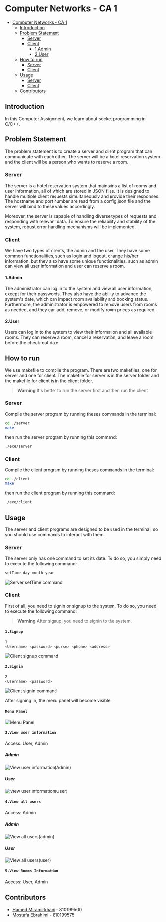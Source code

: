 # Computer Networks - CA 1

- [Computer Networks - CA 1](#computer-networks---ca-1)
    - [Introduction](#introduction)
    - [Problem Statement](#problem-statement)
        - [Server](#server)
        - [Client](#client)
            - [1.Admin](#1admin)
            - [2.User](#2user)
    - [How to run](#how-to-run)
        - [Server](#server-1)
        - [Client](#client-1)
    - [Usage](#usage)
        - [Server](#server-2)
        - [Client](#client-2)
    - [Contributors](#contributors)


## Introduction
In this Computer Assignment, we learn about socket programming in C/C++.<br>

## Problem Statement
The problem statement is to create a server and client program that can communicate with each other. The server will be a hotel reservation system and the client will be a person who wants to reserve a room.

### Server
The server is a hotel reservation system that maintains a list of rooms and user information, all of which are stored in JSON files. It is designed to handle multiple client requests simultaneously and provide their responses. The hostname and port number are read from a config.json file and the server will bind to these values accordingly.

Moreover, the server is capable of handling diverse types of requests and responding with relevant data. To ensure the reliability and stability of the system, robust error handling mechanisms will be implemented.

### Client
We have two types of clients, the admin and the user. They have some common functionalities, such as login and logout, change his/her information, but they also have some unique functionalities, such as admin can view all user information and user can reserve a room.

#### 1.Admin
The administrator can log in to the system and view all user information, except for their passwords. They also have the ability to advance the system's date, which can impact room availability and booking status. Furthermore, the administrator is empowered to remove users from rooms as needed, and they can add, remove, or modify room prices as required.

#### 2.User
Users can log in to the system to view their information and all available rooms. They can reserve a room, cancel a reservation, and leave a room before the check-out date.

## How to run
We use makefile to compile the program. There are two makefiles, one for server and one for client. The makefile for server is in the server folder and the makefile for client is in the client folder.


> **Warning**
> It's better to run the server first and then run the client

### Server
Compile the server program by running theses commands in the terminal:
```bash
cd ./server
make
```
then run the server program by running this command:
```bash
./exe/server
```

### Client
Compile the client program by running theses commands in the terminal:
```bash
cd ./client
make
```
then run the client program by running this command:
```bash
./exe/client
```

## Usage
The server and client programs are designed to be used in the terminal, so you should use commands to interact with them.


### Server
The server only has one command to set its date. To do so, you simply need to execute the following command:
```bash
setTime day-month-year
```
![Server setTime command](./Pictures_README/00_SetTime.png "Server setTime command")


### Client

First of all, you need to signin or signup to the system. To do so, you need to execute the following command:
> **Warning**
> After signup, you need to signin to the system.

#### `1.Signup`
```bash
1
<Username> <password> <purse> <phone> <address>
```
![Client signup command](./Pictures_README/01_Signup.png "Client signup command")


#### `2.Signin`
```bash
2
<Username> <password>
```
![Client signin command](./Pictures_README/01_Signin.png "Client signin command")


After signing in, the menu panel will become visible:
#### `Menu Panel`
![Menu Panel](./Pictures_README/02_MenuPanel.png "Menu Panel")


#### `3.View user information`
Access: User, Admin
##### Admin
![View user information(Admin)](./Pictures_README/03_admin.png "View user information(Admin)")

##### User
![View user information(User)](./Pictures_README/03_user.png "View user information(User)")


#### `4.View all users`
Access: Admin
##### Admin
![View all users(admin)](./Pictures_README/04_admin.png "View all users(admin)")

##### User
![View all users(user)](./Pictures_README/04_user.png "View all users(user)")

#### `5.View Rooms Information`
Access: User, Admin



## Contributors
- [Hamed Miramirkhani](https://github.com/HamedMiramirkhani) - 810199500
- [Mostafa Ebrahimi](https://github.com/Ebrahimi-Mostafa) - 810199575
